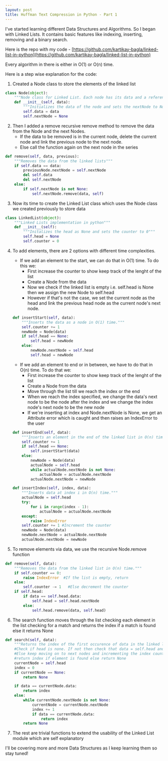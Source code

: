 ```yaml
---
layout: post
title: Huffman Text Compression in Python - Part 1
---
```


I've started learning different Data Structures and Algorithms. So I began with Linked Lists. It contains basic features like indexing, inserting, removing and a binary search.

Here is the repo with my code - [https://github.com/kartikay-bagla/linked-list-in-python](https://github.com/kartikay-bagla/linked-list-in-python)

Every algorithm in there is either in O(1) or O(n) time.

Here is a step wise explanation for the code:

1.  Created a Node class to store the elements of the linked list
```python
class Node(object):
    """Node class for Linked List. Each node has its data and a reference to the next node."""
    def __init__(self, data):
        """Initializes the data of the node and sets the nextNode to None"""
        self.data = data
        self.nextNode = None
```

2.  Then I added a remove recursive remove method to remove the data from the Node and the next Nodes.
    *   If the data to be removed is in the current node, delete the current node and link the previous node to the next node.
    *   Else call the function again on the next node in the series
```python
def remove(self, data, previous):
    """Removes the data from the linked lists"""
    if self.data == data:
        previousNode.nextNode = self.nextNode
        del self.data
        del self.nextNode
    else:
        if self.nextNode is not None:
            self.nextNode.remove(data, self)
```

3.  Now its time to create the Linked List class which uses the Node class we created previously to store data
```python
class LinkedList(object):
    """Linked Lists implementation in python"""
    def __init__(self):
        """Initalizes the head as None and sets the counter to 0"""
        self.head = None
        self.counter = 0
```

4.  To add elements, there are 2 options with different time complexities.
    *   If we add an element to the start, we can do that in O(1) time. To do this we:
        *   First increase the counter to show keep track of the lenght of the list
        *   Create a Node from the data
        *   Now we check if the linked list is empty i.e. self.head is None then we assign the new Node to self.head
        *   However if that's not the case, we set the current node as the head and link the previous head node as the current node's next node.
    ```python
    def insertStart(self, data):
        """Inserts the data as a node in O(1) time."""
        self.counter += 1
        newNode = Node(data)
        if self.head == None:
            self.head = newNode 
        else:
            newNode.nextNode = self.head
            self.head = newNode
    ```
    *   If we add an element to end or in between, we have to do that in O(n) time. To do that we:
        *   First increase the counter to show keep track of the lenght of the list
        *   Create a Node from the data
        *   Move through the list till we reach the index or the end
        *   When we reach the index specified, we change the data's next node to be the node after the index and we change the index node's next node to be the new node
        *   If we're inserting at index and Node.nextNode is None, we get an Attribute error which is caught and then raises an IndexError to the user
    ```python
    def insertEnd(self, data):
        """Inserts an element in the end of the linked list in O(n) time."""
        self.counter += 1
        if self.head == None:
            self.insertStart(data)
        else:
            newNode = Node(data)
            actualNode = self.head
            while actualNode.nextNode is not None:
                actualNode = actualNode.nextNode
            actualNode.nextNode = newNode

    def insertIndex(self, index, data):
        """Inserts data at index i in O(n) time."""
        actualNode = self.head
        try:
            for i in range(index - 1):
                actualNode = actualNode.nextNode
        except:
            raise IndexError
        self.counter += 1 #Increment the counter
        newNode = Node(data)
        newNode.nextNode = actualNode.nextNode
        actualNode.nextNode = newNode
    ```

5.  To remove elements via data, we use the recursive Node.remove function
```python
def remove(self, data):
    """Removes the data from the linked list in O(n) time."""
    if self.counter == 0:
        raise IndexError  #If the list is empty, return
    else:
        self.counter -= 1   #Else decrement the counter
    if self.head:
        if data == self.head.data:
            self.head = self.head.nextNode
        else:
            self.head.remove(data, self.head)
```
6.  The search function moves through the list checking each element in the list checking for a match and returns the index if a match is found else it returns None
```python
def search(self, data):
    """Returns the index of the first occurence of data in the linked list. Returns None if element not in list"""
    #Check if head is none. If not then check that data = self.head and return 0.
    #Else keep moving on to next nodes and incrementing the index counter
    #return index if element is found else return None
    currentNode = self.head
    index = 0
    if currentNode == None:
        return None

    if data == currentNode.data:
        return index 
    else:
        while currentNode.nextNode is not None:
            currentNode = currentNode.nextNode
            index += 1
            if data == currentNode.data:
                return index
        return None
```

7.  The rest are trivial functions to extend the usability of the Linked List module which are self explanatory

I'll be covering more and more Data Structures as I keep learning them so stay tuned!